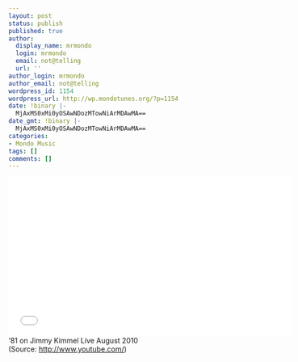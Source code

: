 ```yaml
---
layout: post
status: publish
published: true
author:
  display_name: mrmondo
  login: mrmondo
  email: not@telling
  url: ''
author_login: mrmondo
author_email: not@telling
wordpress_id: 1154
wordpress_url: http://wp.mondotunes.org/?p=1154
date: !binary |-
  MjAxMS0xMi0yOSAwNDozMTowNiArMDAwMA==
date_gmt: !binary |-
  MjAxMS0xMi0yOSAwNDozMTowNiArMDAwMA==
categories:
- Mondo Music
tags: []
comments: []
---
```

<iframe width="560" height="315" src="//www.youtube.com/embed/aj3NcOI25ac" frameborder="0"> </iframe>
&#8216;81 on Jimmy Kimmel Live August 2010
<div class="attribution">(<span>Source:</span> <a href="http://www.youtube.com/">http://www.youtube.com/</a>)</div>
